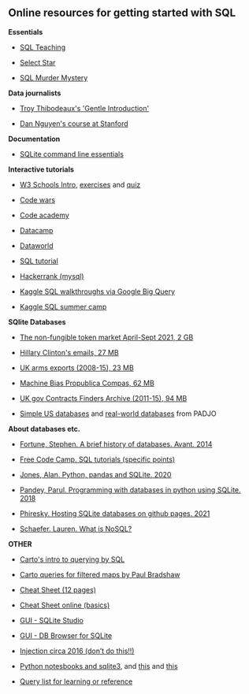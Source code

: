 ## Online resources for getting started with SQL

**Essentials**

- [SQL Teaching](https://www.sqlteaching.com/)

- [Select Star](https://selectstarsql.com/)

- [SQL Murder Mystery](http://mystery.knightlab.com/walkthrough.html)


**Data journalists**

- [Troy Thibodeaux's 'Gentle Introduction'](https://a-gentle-introduction-to-sql.readthedocs.io/en/latest/)

- [Dan Nguyen's course at Stanford](http://www.padjo.org/tutorials/#databases)

**Documentation**

- [SQLite command line essentials](https://www.sqlite.org/cli.html)

**Interactive tutorials**

- [W3 Schools Intro](https://www.w3schools.com/sql/default.asp), [exercises](https://www.w3schools.com/sql/sql_exercises.asp) and [quiz](https://www.w3schools.com/sql/sql_quiz.asp)

- [Code wars](https://www.codewars.com/collections/sql-for-beginners)

- [Code academy](https://www.codecademy.com/courses/learn-sql/)

- [Datacamp](https://app.datacamp.com/learn/search?q=SQL)

- [Dataworld](https://docs.data.world/documentation/sql/concepts/basic/intro.html#sql-on-dataworld)

- [SQL tutorial](https://www.sqltutorial.org)

- [Hackerrank (mysql)](https://www.hackerrank.com/domains/sql)

- [Kaggle SQL walkthroughs via Google Big Query](https://www.kaggle.com/learn/intro-to-sql)

- [Kaggle SQL summer camp](https://www.kaggle.com/sql-summer-camp)


**SQlite Databases**

- [The non-fungible token market April-Sept 2021, 2 GB](https://www.kaggle.com/simiotic/ethereum-nfts)

- [Hillary Clinton's emails, 27 MB](https://www.kaggle.com/kaggle/hillary-clinton-emails)

- [UK arms exports (2008-15), 23 MB](https://www.kaggle.com/caatdata/uk-arms-export-licences)

- [Machine Bias Propublica Compas, 62 MB](https://github.com/propublica/compas-analysis)

- [UK gov Contracts Finders Archive (2011-15), 94 MB](https://data.gov.uk/data/contracts-finder-archive/data-feeds/)

- [Simple US databases](http://2016.padjo.org/tutorials/sqlite-data-starterpacks/) and [real-world databases](http://2017.padjo.org/syllabus/index.html#real-world-sql-data) from PADJO


**About databases etc.**

- [Fortune, Stephen. A brief history of databases. Avant. 2014](http://avant.org/project/history-of-databases/)

- [Free Code Camp. SQL tutorials (specific points)](https://www.freecodecamp.org/news/search/?query=sql)

- [Jones, Alan. Python, pandas and SQLite. 2020](https://towardsdatascience.com/python-pandas-and-sqlite-a0e2c052456f)

- [Pandey, Parul. Programming with databases in python using SQLite. 2018](https://medium.com/analytics-vidhya/programming-with-databases-in-python-using-sqlite-4cecbef51ab9)

- [Phiresky. Hosting SQLite databases on github pages. 2021](https://phiresky.github.io/blog/2021/hosting-sqlite-databases-on-github-pages)

- [Schaefer. Lauren. What is NoSQL?](https://www.mongodb.com/nosql-explained)


**OTHER**

- [Carto's intro to querying by SQL](https://carto.com/help/tutorials/getting-started-with-sql-in-carto/)

- [Carto queries for filtered maps by Paul Bradshaw](https://onlinejournalismblog.com/2017/12/01/sql-tutorial-carto-mapping/)

- [Cheat Sheet (12 pages)](sql_cheat_sheet_body)

- [Cheat Sheet online (basics)](https://www.sqlitetutorial.net/sqlite-cheat-sheet/)

- [GUI - SQLite Studio](https://sqlitestudio.pl)

- [GUI - DB Browser for SQLite](https://sqlitebrowser.org/)

- [Injection circa 2016 (don’t do this!!)](https://www.youtube.com/watch?v=ciNHn38EyRc)

- [Python notesbooks and sqlite3](https://www.bogotobogo.com/python/python_sqlite_connect_create_drop_table.php), and [this](https://www.dataquest.io/blog/python-pandas-databases/) and [this](https://datacarpentry.org/python-ecology-lesson/09-working-with-sql/index.html)

- [Query list for learning or reference](https://sqlzoo.net/wiki/SQL_Tutorial)
